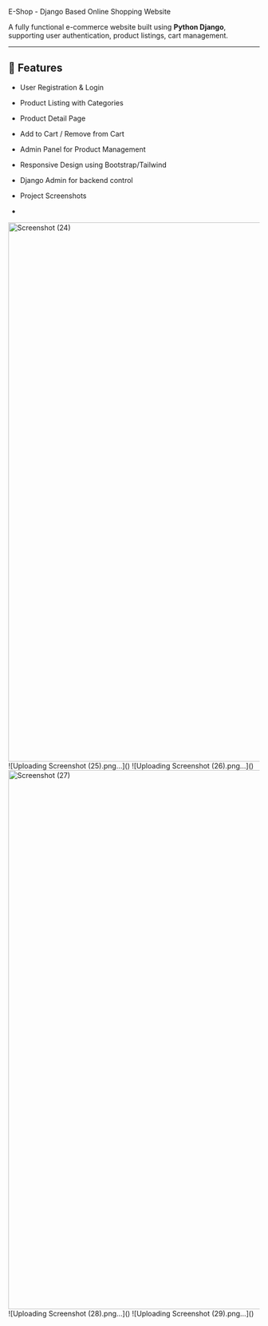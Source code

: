 E-Shop - Django Based Online Shopping Website

A fully functional e-commerce website built using **Python Django**, supporting user authentication, product listings, cart management.

---

## 📌 Features

- User Registration & Login
- Product Listing with Categories
- Product Detail Page

- Add to Cart / Remove from Cart
- Admin Panel for Product Management
- Responsive Design using Bootstrap/Tailwind
- Django Admin for backend control

- Project Screenshots
- 
<img width="1920" height="1080" alt="Screenshot (24)" src="https://github.com/user-attachments/assets/538a6d01-d3d6-4948-add3-61bf22c86b52" />
![Uploading Screenshot (25).png…]()
![Uploading Screenshot (26).png…]()
<img width="1920" height="1080" alt="Screenshot (27)" src="https://github.com/user-attachments/assets/e2abd49a-088f-4843-8b18-8d5ad35024fd" />
![Uploading Screenshot (28).png…]()
![Uploading Screenshot (29).png…]()
